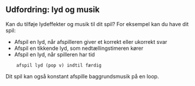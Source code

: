 ## Udfordring: lyd og musik

Kan du tilføje lydeffekter og musik til dit spil? For eksempel kan du have dit spil:

+ Afspil en lyd, når afspilleren giver et korrekt eller ukorrekt svar
+ Afspil en tikkende lyd, som nedtællingstimeren kører
+ Afspil en lyd, når spilleren har tid

```blocks3
    afspil lyd (pop v) indtil færdig
```

Dit spil kan også konstant afspille baggrundsmusik på en loop.